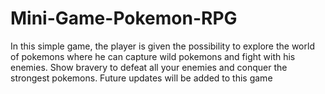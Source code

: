 # Mini-Game-Pokemon-RPG
In this simple game, the player is given the possibility to explore the world of pokemons where he can capture wild pokemons and fight with his enemies. Show bravery to defeat all your enemies and conquer the strongest pokemons.
Future updates will be added to this game
